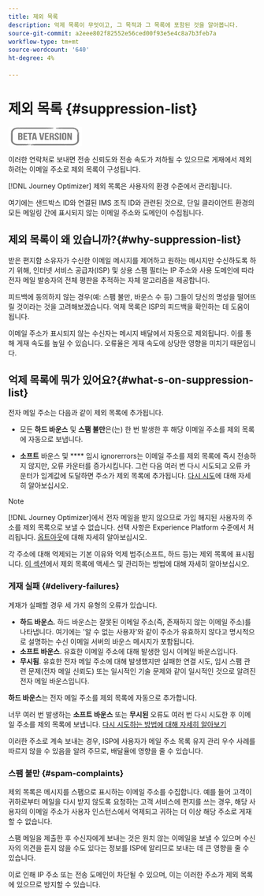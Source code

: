 ```yaml
---
title: 제외 목록
description: 억제 목록이 무엇이고, 그 목적과 그 목록에 포함된 것을 알아봅니다.
source-git-commit: a2eee802f82552e56ced00f93e5e4c8a7b3feb7a
workflow-type: tm+mt
source-wordcount: '640'
ht-degree: 4%

---
```


# 제외 목록 {#suppression-list}

![](assets/do-not-localize/badge.png)

이러한 연락처로 보내면 전송 신뢰도와 전송 속도가 저하될 수 있으므로 게재에서 제외하려는 이메일 주소로 제외 목록이 구성됩니다.

[!DNL Journey Optimizer] 제외 목록은 사용자의 환경 수준에서 관리됩니다.

여기에는 샌드박스 ID와 연결된 IMS 조직 ID와 관련된 것으로, 단일 클라이언트 환경의 모든 메일링 간에 표시되지 않는 이메일 주소와 도메인이 수집됩니다.

<!--It gathers spam complaints, hard bounces, and soft bounces that occur consistently.-->

## 제외 목록이 왜 있습니까?{#why-suppression-list}

받은 편지함 소유자가 수신한 이메일 메시지를 제어하고 원하는 메시지만 수신하도록 하기 위해, 인터넷 서비스 공급자(ISP) 및 상용 스팸 필터는 IP 주소와 사용 도메인에 따라 전자 메일 발송자의 전체 평판을 추적하는 자체 알고리즘을 제공합니다.

피드백에 동의하지 않는 경우(예: 스팸 불만, 바운스 수 등) 그들이 당신의 명성을 떨어뜨릴 것이라는 것을 고려해보겠습니다. 억제 목록은 ISP의 피드백을 확인하는 데 도움이 됩니다.

이메일 주소가 표시되지 않는 수신자는 메시지 배달에서 자동으로 제외됩니다. 이를 통해 게재 속도를 높일 수 있습니다. 오류율은 게재 속도에 상당한 영향을 미치기 때문입니다.

## 억제 목록에 뭐가 있어요?{#what-s-on-suppression-list}

전자 메일 주소는 다음과 같이 제외 목록에 추가됩니다.

* 모든 **하드 바운스** 및 **스팸 불만**&#x200B;은(는) 한 번 발생한 후 해당 이메일 주소를 제외 목록에 자동으로 보냅니다.

* **소프트** 바운스 및  **** 임시 ignorerrors는 이메일 주소를 제외 목록에 즉시 전송하지 않지만, 오류 카운터를 증가시킵니다. 그런 다음 여러 번 다시 시도되고 오류 카운터가 임계값에 도달하면 주소가 제외 목록에 추가됩니다. [다시 시도](configuration/retries.md)에 대해 자세히 알아보십시오.

<!--You can also manually add an address to the suppression list. Manual category will be available when ability to manually add an address to the suppression list (via API) is released.-->

>[!NOTE]
>
>[!DNL Journey Optimizer]에서 전자 메일을 받지 않으므로 가입 해지된 사용자의 주소를 제외 목록으로 보낼 수 없습니다. 선택 사항은 Experience Platform 수준에서 처리됩니다. [옵트아웃](../using/consent.md)에 대해 자세히 알아보십시오.
<!--Email addresses of recipients who **unsubscribe** from your sendings are NOT sent to the suppression list. Confirmed by eng.: "Subscribe and Unsubscribe are handled by the Consent/Subscription service. A user that opts out will not make it to the suppression list – we won’t send them emails."-->

각 주소에 대해 억제되는 기본 이유와 억제 범주(소프트, 하드 등)는 제외 목록에 표시됩니다. [이 섹션](configuration/manage-suppression-list.md)에서 제외 목록에 액세스 및 관리하는 방법에 대해 자세히 알아보십시오.

<!--Once a message is sent, the message logs allow you to view the delivery status for each recipient and the associated failure type and reason. [Learn more about monitoring message execution](monitoring.md). NO ACCESS TO LOGS YET-->

### 게재 실패 {#delivery-failures}

게재가 실패할 경우 세 가지 유형의 오류가 있습니다.

* **하드 바운스**. 하드 바운스는 잘못된 이메일 주소(즉, 존재하지 않는 이메일 주소)를 나타냅니다. 여기에는 &#39;알 수 없는 사용자&#39;와 같이 주소가 유효하지 않다고 명시적으로 설명하는 수신 이메일 서버의 바운스 메시지가 포함됩니다.
* **소프트 바운스**. 유효한 이메일 주소에 대해 발생한 임시 이메일 바운스입니다.
* **무시됨**. 유효한 전자 메일 주소에 대해 발생했지만 실패한 연결 시도, 임시 스팸 관련 문제(전자 메일 신뢰도) 또는 일시적인 기술 문제와 같이 일시적인 것으로 알려진 전자 메일 바운스입니다.<!--does it exist in CJM?-->

**하드 바운스**&#x200B;는 전자 메일 주소를 제외 목록에 자동으로 추가합니다.

너무 여러 번 발생하는 **소프트 바운스** 또는 **무시된** 오류도 여러 번 다시 시도한 후 이메일 주소를 제외 목록에 보냅니다. [다시 시도하는 방법에 대해 자세히 알아보기](configuration/retries.md)

이러한 주소로 계속 보내는 경우, ISP에 사용자가 메일 주소 목록 유지 관리 우수 사례를 따르지 않을 수 있음을 알려 주므로, 배달율에 영향을 줄 수 있습니다.

### 스팸 불만 {#spam-complaints}

제외 목록은 메시지를 스팸으로 표시하는 이메일 주소를 수집합니다. 예를 들어 고객이 귀하로부터 메일을 다시 받지 않도록 요청하는 고객 서비스에 편지를 쓰는 경우, 해당 사용자의 이메일 주소가 사용자 인스턴스에서 억제되고 귀하는 더 이상 해당 주소로 게재할 수 없습니다.

스팸 메일을 제출한 후 수신자에게 보내는 것은 원치 않는 이메일을 보낼 수 있으며 수신자의 의견을 듣지 않을 수도 있다는 정보를 ISP에 알리므로 보내는 데 큰 영향을 줄 수 있습니다.

이로 인해 IP 주소 또는 전송 도메인이 차단될 수 있으며, 이는 이러한 주소가 제외 목록에 있으므로 방지할 수 있습니다.

<!--### Unsubscriptions {#unsubscriptions}

Every email sent to recipients must include an unsubscribe link. Upon clicking this link, if a recipient confirms [opting out](consent.md), the corresponding email address is immediately sent to the suppression list. This user must not receive communication from your brand until subscribed again.
NOT TRUE > "Subscribe and Unsubscribe are handled by the Consent/Subscription service. A user that opts out will not make it to the suppression list – we won’t send them emails."-->

<!--MOVED to Configuration/Retries section

The threshold is set at three errors:
* For the same delivery, at the third attempt, the address is suppressed.
* If there are different deliveries and two errors occur at least 24 hours apart, the error counter is incremented upon each error and the address is also suppressed at the third attempt.
When a delivery is successful after a retry, the error counter of the address is reinitialized.

### Retries {#retries}

If a message fails due to a temporary bounce of the **Ignored** type, retries will be performed for **3.5 days** from the time the message was added to the email queue.

The minimum delay between retries and the maximum number of retries to be performed are ///managed by the Enhanced MTA/// based on how well an IP is performing, both historically and currently at a given domain.

After 3.5 days, any message in the retry queue will be removed from the queue and sent back as a bounce.-->
